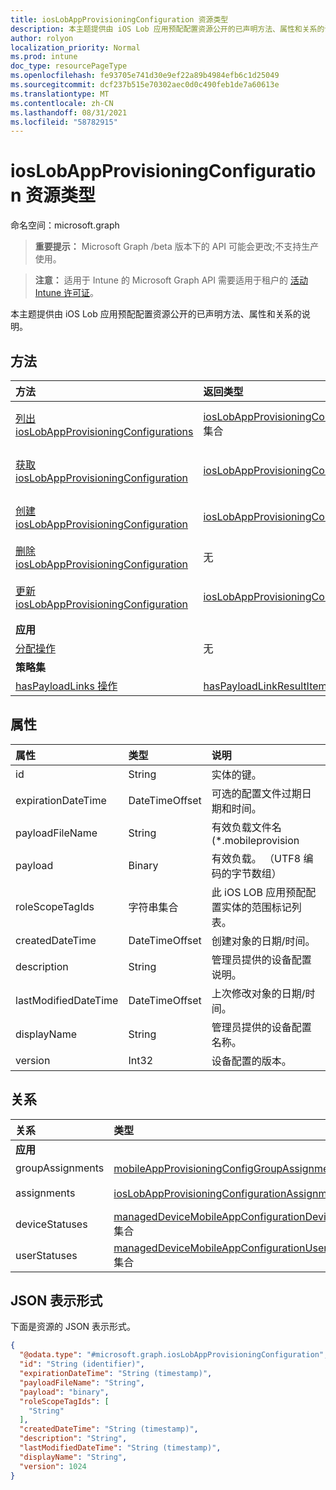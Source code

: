 ```yaml
---
title: iosLobAppProvisioningConfiguration 资源类型
description: 本主题提供由 iOS Lob 应用预配配置资源公开的已声明方法、属性和关系的说明。
author: rolyon
localization_priority: Normal
ms.prod: intune
doc_type: resourcePageType
ms.openlocfilehash: fe93705e741d30e9ef22a89b4984efb6c1d25049
ms.sourcegitcommit: dcf237b515e70302aec0d0c490feb1de7a60613e
ms.translationtype: MT
ms.contentlocale: zh-CN
ms.lasthandoff: 08/31/2021
ms.locfileid: "58782915"
---
```

# <a name="ioslobappprovisioningconfiguration-resource-type"></a>iosLobAppProvisioningConfiguration 资源类型

命名空间：microsoft.graph

> **重要提示：** Microsoft Graph /beta 版本下的 API 可能会更改;不支持生产使用。

> **注意：** 适用于 Intune 的 Microsoft Graph API 需要适用于租户的 [活动 Intune 许可证](https://go.microsoft.com/fwlink/?linkid=839381)。

本主题提供由 iOS Lob 应用预配配置资源公开的已声明方法、属性和关系的说明。

## <a name="methods"></a>方法
|方法|返回类型|说明|
|:---|:---|:---|
|[列出 iosLobAppProvisioningConfigurations](../api/intune-shared-ioslobappprovisioningconfiguration-list.md)|[iosLobAppProvisioningConfiguration](../resources/intune-shared-ioslobappprovisioningconfiguration.md) 集合|列出 [iosLobAppProvisioningConfiguration](../resources/intune-shared-ioslobappprovisioningconfiguration.md) 对象的属性和关系。|
|[获取 iosLobAppProvisioningConfiguration](../api/intune-shared-ioslobappprovisioningconfiguration-get.md)|[iosLobAppProvisioningConfiguration](../resources/intune-shared-ioslobappprovisioningconfiguration.md)|读取 [iosLobAppProvisioningConfiguration](../resources/intune-shared-ioslobappprovisioningconfiguration.md) 对象的属性和关系。|
|[创建 iosLobAppProvisioningConfiguration](../api/intune-shared-ioslobappprovisioningconfiguration-create.md)|[iosLobAppProvisioningConfiguration](../resources/intune-shared-ioslobappprovisioningconfiguration.md)|创建新的 [iosLobAppProvisioningConfiguration](../resources/intune-shared-ioslobappprovisioningconfiguration.md) 对象。|
|[删除 iosLobAppProvisioningConfiguration](../api/intune-shared-ioslobappprovisioningconfiguration-delete.md)|无|删除 [iosLobAppProvisioningConfiguration](../resources/intune-shared-ioslobappprovisioningconfiguration.md)。|
|[更新 iosLobAppProvisioningConfiguration](../api/intune-shared-ioslobappprovisioningconfiguration-update.md)|[iosLobAppProvisioningConfiguration](../resources/intune-shared-ioslobappprovisioningconfiguration.md)|更新 [iosLobAppProvisioningConfiguration 对象](../resources/intune-shared-ioslobappprovisioningconfiguration.md) 的属性。|
|**应用**|
|[分配操作](../api/intune-shared-ioslobappprovisioningconfiguration-assign.md)|无|尚未记录|
|**策略集**|
|[hasPayloadLinks 操作](../api/intune-shared-ioslobappprovisioningconfiguration-haspayloadlinks.md)|[hasPayloadLinkResultItem](../resources/intune-policyset-haspayloadlinkresultitem.md) 集合|尚未记录|

## <a name="properties"></a>属性
|属性|类型|说明|
|:---|:---|:---|
|id|String|实体的键。|
|expirationDateTime|DateTimeOffset|可选的配置文件过期日期和时间。|
|payloadFileName|String|有效负载文件名 (*.mobileprovision | *.xml)。|
|payload|Binary|有效负载。 （UTF8 编码的字节数组）|
|roleScopeTagIds|字符串集合|此 iOS LOB 应用预配配置实体的范围标记列表。|
|createdDateTime|DateTimeOffset|创建对象的日期/时间。|
|description|String|管理员提供的设备配置说明。|
|lastModifiedDateTime|DateTimeOffset|上次修改对象的日期/时间。|
|displayName|String|管理员提供的设备配置名称。|
|version|Int32|设备配置的版本。|

## <a name="relationships"></a>关系
|关系|类型|说明|
|:---|:---|:---|
|**应用**|
|groupAssignments|[mobileAppProvisioningConfigGroupAssignment](../resources/intune-apps-mobileappprovisioningconfiggroupassignment.md) 集合|关联的组分配。|
|assignments|[iosLobAppProvisioningConfigurationAssignment](../resources/intune-apps-ioslobappprovisioningconfigurationassignment.md) 集合|IosLobAppProvisioningConfiguration 的关联组分配。|
|deviceStatuses|[managedDeviceMobileAppConfigurationDeviceStatus](../resources/intune-apps-manageddevicemobileappconfigurationdevicestatus.md) 集合|此移动应用配置的设备安装状态列表。|
|userStatuses|[managedDeviceMobileAppConfigurationUserStatus](../resources/intune-apps-manageddevicemobileappconfigurationuserstatus.md) 集合|此移动应用配置的用户安装状态列表。|

## <a name="json-representation"></a>JSON 表示形式
下面是资源的 JSON 表示形式。
<!-- {
  "blockType": "resource",
  "keyProperty": "id",
  "@odata.type": "microsoft.graph.iosLobAppProvisioningConfiguration"
}
-->
``` json
{
  "@odata.type": "#microsoft.graph.iosLobAppProvisioningConfiguration",
  "id": "String (identifier)",
  "expirationDateTime": "String (timestamp)",
  "payloadFileName": "String",
  "payload": "binary",
  "roleScopeTagIds": [
    "String"
  ],
  "createdDateTime": "String (timestamp)",
  "description": "String",
  "lastModifiedDateTime": "String (timestamp)",
  "displayName": "String",
  "version": 1024
}
```



